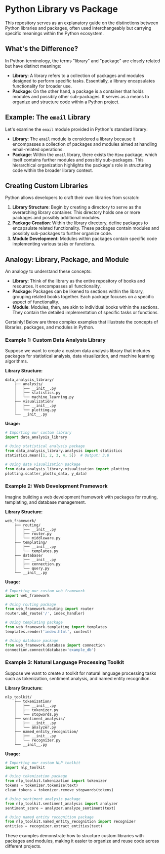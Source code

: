 # Python Library vs Package

This repository serves as an explanatory guide on the distinctions between Python libraries and packages, often used interchangeably but carrying specific meanings within the Python ecosystem.

## What's the Difference?

In Python terminology, the terms "library" and "package" are closely related but have distinct meanings:

- **Library**: A library refers to a collection of packages and modules designed to perform specific tasks. Essentially, a library encapsulates functionality for broader use.
- **Package**: On the other hand, a package is a container that holds modules and possibly other sub-packages. It serves as a means to organize and structure code within a Python project.

## Example: The `email` Library

Let's examine the `email` module provided in Python's standard library:

- **Library**: The `email` module is considered a library because it encompasses a collection of packages and modules aimed at handling email-related operations.
- **Package**: Within the `email` library, there exists the `Mime` package, which itself contains further modules and possibly sub-packages. This hierarchical organization highlights the package's role in structuring code within the broader library context.

## Creating Custom Libraries

Python allows developers to craft their own libraries from scratch:

1. **Library Structure**: Begin by creating a directory to serve as the overarching library container. This directory holds one or more packages and possibly additional modules.
2. **Package Creation**: Within the library directory, define packages to encapsulate related functionality. These packages contain modules and possibly sub-packages to further organize code.
3. **Module Development**: Modules within packages contain specific code implementing various tasks or functions.

## Analogy: Library, Package, and Module

An analogy to understand these concepts:

- **Library**: Think of the library as the entire repository of books and resources. It encompasses all functionality.
- **Package**: Packages can be likened to sections within the library, grouping related books together. Each package focuses on a specific aspect of functionality.
- **Module**: Modules, then, are akin to individual books within the sections. They contain the detailed implementation of specific tasks or functions.


Certainly! Below are three complex examples that illustrate the concepts of libraries, packages, and modules in Python.

### Example 1: Custom Data Analysis Library

Suppose we want to create a custom data analysis library that includes packages for statistical analysis, data visualization, and machine learning algorithms.

**Library Structure:**

```
data_analysis_library/
    ├── analysis/
    │   ├── __init__.py
    │   ├── statistics.py
    │   └── machine_learning.py
    ├── visualization/
    │   ├── __init__.py
    │   └── plotting.py
    └── __init__.py
```

**Usage:**

```python
# Importing our custom library
import data_analysis_library

# Using statistical analysis package
from data_analysis_library.analysis import statistics
statistics.mean([1, 2, 3, 4, 5])  # Output: 3.0

# Using data visualization package
from data_analysis_library.visualization import plotting
plotting.scatter_plot(x_data, y_data)
```

### Example 2: Web Development Framework

Imagine building a web development framework with packages for routing, templating, and database management.

**Library Structure:**

```
web_framework/
    ├── routing/
    │   ├── __init__.py
    │   ├── router.py
    │   └── middleware.py
    ├── templating/
    │   ├── __init__.py
    │   └── templates.py
    ├── database/
    │   ├── __init__.py
    │   ├── connection.py
    │   └── query.py
    └── __init__.py
```

**Usage:**

```python
# Importing our custom web framework
import web_framework

# Using routing package
from web_framework.routing import router
router.add_route('/', index_handler)

# Using templating package
from web_framework.templating import templates
templates.render('index.html', context)

# Using database package
from web_framework.database import connection
connection.connect(database='example_db')
```

### Example 3: Natural Language Processing Toolkit

Suppose we want to create a toolkit for natural language processing tasks such as tokenization, sentiment analysis, and named entity recognition.

**Library Structure:**

```
nlp_toolkit/
    ├── tokenization/
    │   ├── __init__.py
    │   ├── tokenizer.py
    │   └── stopwords.py
    ├── sentiment_analysis/
    │   ├── __init__.py
    │   └── analyzer.py
    ├── named_entity_recognition/
    │   ├── __init__.py
    │   └── recognizer.py
    └── __init__.py
```

**Usage:**

```python
# Importing our custom NLP toolkit
import nlp_toolkit

# Using tokenization package
from nlp_toolkit.tokenization import tokenizer
tokens = tokenizer.tokenize(text)
clean_tokens = tokenizer.remove_stopwords(tokens)

# Using sentiment analysis package
from nlp_toolkit.sentiment_analysis import analyzer
sentiment_score = analyzer.analyze_sentiment(text)

# Using named entity recognition package
from nlp_toolkit.named_entity_recognition import recognizer
entities = recognizer.extract_entities(text)
```

These examples demonstrate how to structure custom libraries with packages and modules, making it easier to organize and reuse code across different projects.
